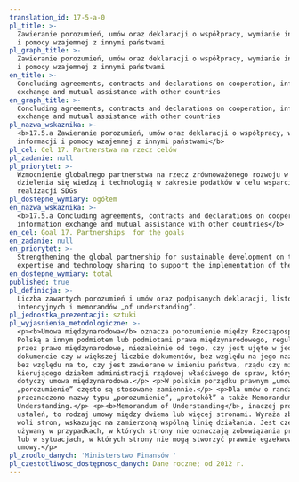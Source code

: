 ```yaml
---
translation_id: 17-5-a-0
pl_title: >-
  Zawieranie porozumień, umów oraz deklaracji o współpracy, wymianie informacji
  i pomocy wzajemnej z innymi państwami
pl_graph_title: >-
  Zawieranie porozumień, umów oraz deklaracji o współpracy, wymianie informacji
  i pomocy wzajemnej z innymi państwami
en_title: >-
  Concluding agreements, contracts and declarations on cooperation, information
  exchange and mutual assistance with other countries
en_graph_title: >-
  Concluding agreements, contracts and declarations on cooperation, information
  exchange and mutual assistance with other countries
pl_nazwa_wskaznika: >-
  <b>17.5.a Zawieranie porozumień, umów oraz deklaracji o współpracy, wymianie
  informacji i pomocy wzajemnej z innymi państwami</b>
pl_cel: Cel 17. Partnerstwa na rzecz celów
pl_zadanie: null
pl_priorytet: >-
  Wzmocnienie globalnego partnerstwa na rzecz zrównoważonego rozwoju w zakresie
  dzielenia się wiedzą i technologią w zakresie podatków w celu wsparcia w
  realizacji SDGs
pl_dostepne_wymiary: ogółem
en_nazwa_wskaznika: >-
  <b>17.5.a Concluding agreements, contracts and declarations on cooperation,
  information exchange and mutual assistance with other countries</b>
en_cel: Goal 17. Partnerships  for the goals
en_zadanie: null
en_priorytet: >-
  Strengthening the global partnership for sustainable development on tax
  expertise and technology sharing to support the implementation of the SDGs
en_dostepne_wymiary: total
published: true
pl_definicja: >-
  Liczba zawartych porozumień i umów oraz podpisanych deklaracji, listów
  intencyjnych i memorandów „of understanding”.
pl_jednostka_prezentacji: sztuki
pl_wyjasnienia_metodologiczne: >-
  <p><b>Umowa międzynarodowa</b> oznacza porozumienie między Rzecząpospolitą
  Polską a innym podmiotem lub podmiotami prawa międzynarodowego, regulowane
  przez prawo międzynarodowe, niezależnie od tego, czy jest ujęte w jednym
  dokumencie czy w większej liczbie dokumentów, bez względu na jego nazwę oraz
  bez względu na to, czy jest zawierane w imieniu państwa, rządu czy ministra
  kierującego działem administracji rządowej właściwego do spraw, których
  dotyczy umowa międzynarodowa.</p> <p>W polskim porządku prawnym „umowa” i
  „porozumienie” często są stosowane zamiennie.</p> <p>Dla umów o randze niższej
  przeznaczono nazwy typu „porozumienie”, „protokół” a także Memorandum of
  Understanding.</p> <p><b>Memorandum of Understanding</b>, inaczej protokół
  ustaleń, to rodzaj umowy między dwiema lub więcej stronami. Wyraża zbieżność
  woli stron, wskazując na zamierzoną wspólną linię działania. Jest często
  używany w przypadkach, w których strony nie oznaczają zobowiązania prawnego
  lub w sytuacjach, w których strony nie mogą stworzyć prawnie egzekwowalnej
  umowy.</p>
pl_zrodlo_danych: 'Ministerstwo Finansów '
pl_czestotliwosc_dostępnosc_danych: Dane roczne; od 2012 r.
---
```

